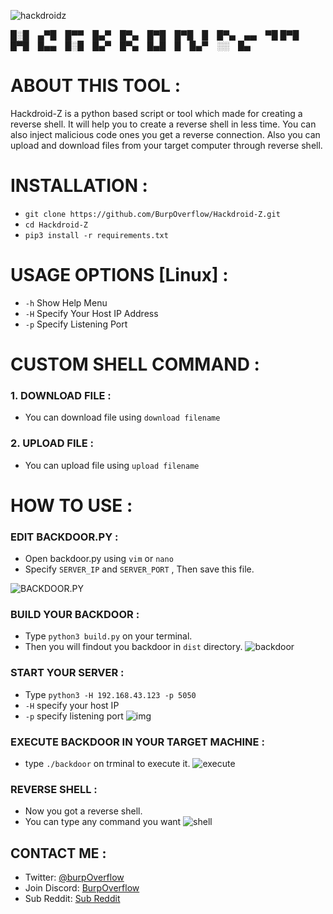 ![hackdroidz](https://img.shields.io/badge/tool-hackdroidZ-brightgreen?style=for-the-badge&logo=github)


█░█ ▄▀█ █▀▀ █▄▀ █▀▄ █▀█ █▀█ █ █▀▄ ▄▄ ▀█
█▀█ █▀█ █▄▄ █░█ █▄▀ █▀▄ █▄█ █ █▄▀ ░░ █▄

# ABOUT THIS TOOL :
Hackdroid-Z is a python based script or tool which made for creating a reverse shell. It will help you to create a reverse shell in less time. You can also inject malicious code ones you get a reverse connection. Also you can upload and download files from your target computer through reverse shell.

# INSTALLATION :
- `git clone https://github.com/BurpOverflow/Hackdroid-Z.git`
- `cd Hackdroid-Z`
- `pip3 install -r requirements.txt`

# USAGE OPTIONS [Linux] :
- `-h` Show Help Menu
- `-H` Specify Your Host IP Address
- `-p` Specify Listening Port

# CUSTOM SHELL COMMAND : 
### 1. DOWNLOAD FILE : 
- You can download file using `download filename`
### 2. UPLOAD FILE : 
- You can upload file using `upload filename`

# HOW TO USE : 

### EDIT BACKDOOR.PY : 
- Open backdoor.py using `vim` or `nano`
- Specify `SERVER_IP` and `SERVER_PORT` , Then save this file.

![BACKDOOR.PY](https://miro.medium.com/max/2127/1*C2sd2SfbeWHzX60jIivxaw.png)

### BUILD YOUR BACKDOOR : 
- Type `python3 build.py` on your terminal.
- Then you will findout you backdoor in `dist` directory.
![backdoor](https://miro.medium.com/max/2127/1*NGxTdHqj2CrDAIkLbXWgKA.png)

### START YOUR SERVER : 
- Type `python3 -H 192.168.43.123 -p 5050`
- `-H` specify your host IP
- `-p` specify listening port
![img](https://miro.medium.com/max/2076/1*6bmWB42nDi3Yz9--rH1rXA.png)

### EXECUTE BACKDOOR IN YOUR TARGET MACHINE : 
- type `./backdoor` on trminal to execute it.
![execute](https://miro.medium.com/max/2127/1*MZrJFvpLBN38bjaYb0Gocg.png)

### REVERSE SHELL : 
- Now you got a reverse shell.
- You can type any command you want
![shell](https://miro.medium.com/max/2076/1*KU3PxN-jzazuviBDjQdvAg.png)

## CONTACT ME : 
- Twitter: [@burpOverflow](https://twitter.com/BurpOverflow/)
- Join Discord: [BurpOverflow](https://discord.gg/UWU8NKmayp)
- Sub Reddit: [Sub Reddit](https://www.reddit.com/r/burpOverflow/)

